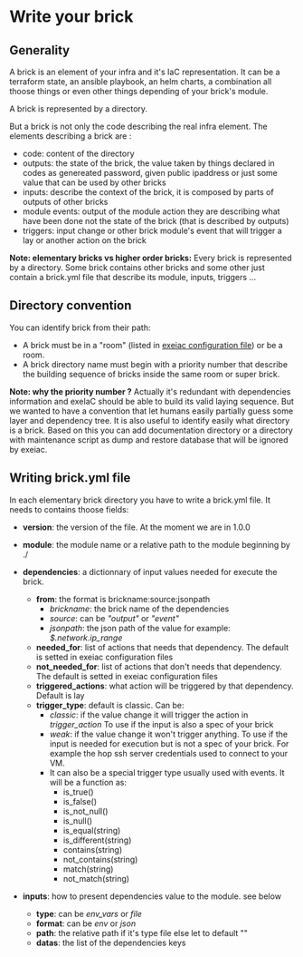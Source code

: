 # Write your brick

## Generality

A brick is an element of your infra and it's IaC representation. It can be a 
terraform state, an ansible playbook, an helm charts, a combination all thoose 
things or even other things depending of your brick's module.

A brick is represented by a directory.

But a brick is not only the code describing the real infra element.
The elements describing a brick are :
- code: content of the directory
- outputs: the state of the brick, the value taken by things declared in codes
  as genereated password, given public ipaddress or just some value that can be 
  used by other bricks
- inputs: describe the context of the brick, it is composed by parts of outputs 
  of other bricks
- module events: output of the module action they are describing what have been 
  done not the state of the brick (that is described by outputs)
- triggers: input change or other brick module's event that will trigger a lay 
  or another action on the brick

**Note: elementary bricks vs higher order bricks:** Every brick is represented 
by a directory. Some brick contains other bricks and some other just contain a 
brick.yml file that describe its module, inputs, triggers ... 

## Directory convention

You can identify brick from their path:
- A brick must be in a "room" (listed in 
  [exeiac configuration file](./howto_write_configuration_file.md)) or be a room.
- A brick directory name must begin with a priority number that describe the 
  building sequence of bricks inside the same room or super brick.

**Note: why the priority number ?** Actually it's redundant with dependencies 
information and exeIaC should be able to build its valid laying sequence. But
we wanted to have a convention that let humans easily partially guess some layer
and dependency tree. It is also useful to identify easily what directory is a 
brick. Based on this you can add documentation directory or a directory with 
maintenance script as dump and restore database that will be ignored by exeiac.


## Writing brick.yml file

In each elementary brick directory you have to write a brick.yml file.
It needs to contains thoose fields:
- **version**: the version of the file. At the moment we are in 1.0.0
- **module**: the module name or a relative path to the module beginning by
  ./
- **dependencies**: a dictionnary of input values needed for execute the brick.
  - **from**: the format is brickname:source:jsonpath
    - _brickname_: the brick name of the dependencies
    - _source_: can be *"output"* or *"event"*
    - _jsonpath_: the json path of the value for example: *$.network.ip_range*
  - **needed_for**: list of actions that needs that dependency. 
    The default is setted in exeiac configuration files
  - **not_needed_for**: list of actions that don't needs that dependency.
    The default is setted in exeiac configuration files
  - **triggered_actions**: what action will be triggered by that dependency.
    Default is lay
  - **trigger_type**: default is classic. Can be:
    - _classic_: if the value change it will trigger the action in *trigger_action*
      To use if the input is also a spec of your brick
    - _weak_: if the value change it won't trigger anything.
      To use if the input is needed for execution but is not a spec of your brick.
      For example the hop ssh server credentials used to connect to your VM.
    - It can also be a special trigger type usually used with events. It will be a
      function as:
      - is_true()
      - is_false()
      - is_not_null()
      - is_null()
      - is_equal(string)
      - is_different(string)
      - contains(string)
      - not_contains(string)
      - match(string)
      - not_match(string)

- **inputs**: how to present dependencies value to the module. see below
  - **type**: can be *env_vars* or *file*
  - **format**: can be *env* or *json*
  - **path**: the relative path if it's type file else let to default ""
  - **datas**: the list of the dependencies keys

